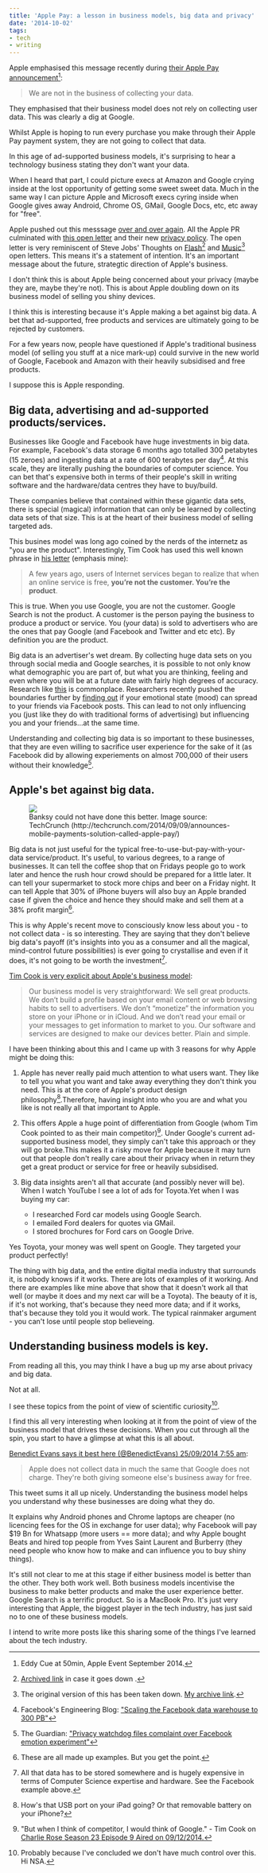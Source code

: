 ```yaml
---
title: 'Apple Pay: a lesson in business models, big data and privacy'
date: '2014-10-02'
tags:
- tech
- writing
---
```


Apple emphasised this message recently during 
[their Apple Pay announcement][1][^1]:

> We are not in the business of collecting your data.

They emphasised that their business model does not rely on collecting user data. This was clearly a dig at Google.

Whilst Apple is hoping to run every purchase you make through their Apple Pay payment system, they are 
not going to collect that data.

In this age of ad-supported business models, it's surprising to hear a technology business stating they 
don't want your data.

When I heard that part, I could picture execs at Amazon and Google crying inside at the lost opportunity of getting some sweet sweet data. Much in the same way I can picture Apple and Microsoft execs cyring inside when Google gives away Android, Chrome OS, GMail, Google Docs, etc, etc away for "free".

Apple pushed out this messsage [over and over again][2]. All the Apple PR culminated with [this open letter][3] and their new 
[privacy policy][4]. The open letter is very reminiscent of Steve Jobs' Thoughts on [Flash][5][^2] and [Music][7][^3] open letters. This means it's a statement of intention. It's an important message about the future, strategtic direction of Apple's business.

I don't think this is about Apple being concerned about your privacy (maybe they are, maybe they're not). This is about Apple doubling down on its business model of selling you shiny devices.

I think this is interesting because it's Apple making a bet 
against big data. A bet that ad-supported, free products and services are ultimately going to be rejected by customers.

For a few years now, people have questioned if Apple's traditional business model (of selling you stuff at a nice mark-up) could survive in the new world of Google, Facebook and Amazon with their heavily subsidised and free products.

I suppose this is Apple responding.

## Big data, advertising and ad-supported products/services.

Businesses like Google and Facebook have huge investments in big data. For example, Facebook's data storage 6 months ago totalled 300 petabytes (15 zeroes) and ingesting data at a rate of 600 terabytes per day[^4]. At this scale, they are literally pushing the boundaries of computer science. You can bet that's expensive both in terms of their people's skill in writing software and the hardware/data centres they have to buy/build.

These companies believe that contained within these gigantic data sets, there is special (magical) information that can only be learned by collecting data sets of that size. This is at the heart of their business model of selling targeted ads.

This busines model was long ago coined by the nerds of the internetz as "you are the product". Interestingly, Tim Cook has used this well known phrase in [his letter][10] (emphasis mine):


> A few years ago, users of Internet services began to realize that when an online service is free, **you’re not the customer. You’re the product**.

This is true. When you use Google, you are not the customer. Google Search is not the product. A customer is the person paying the business to produce a product or service. You (your data) is sold to advertisers who are the ones that pay Google (and Facebook and Twitter and etc etc). By definition you are the product.

Big data is an advertiser's wet dream. By collecting huge data sets on you through social media and Google searches, it is possible to not only know what demographic you are part of, but what you are thinking, feeling and even where you will be at a future date with fairly high degrees of accuracy. Research like 
[this][11] is commonplace. Researchers recently pushed the boundaries further by [finding out][12] if your emotional state (mood) can spread to your friends via Facebook posts. This can lead to not only influencing you (just like they do with traditional forms of advertising) but influencing you 
and your friends…at the same time.

Understanding and collecting big data is so important to these businesses, that they are even willing to sacrifice user experience for the sake of it (as Facebook did by allowing experiements on almost 700,000 of their users without their knowledge[^5].


## Apple's bet against big data.

<p>
<figure>
	<img src="/images/2014/09/apple-pay.jpg">
	<figcaption> Banksy could not have done this better. Image source: TechCrunch (http://techcrunch.com/2014/09/09/announces-mobile-payments-solution-called-apple-pay/) </figcaption>
</figure>
</p>

Big data is not just useful for the typical free-to-use-but-pay-with-your-data service/product. It's useful, to various degrees, to a range of businesses. It can tell the coffee shop that on Fridays people go to work later and hence the rush hour crowd should be prepared for a little later. It can tell your supermarket to stock more chips and beer on a Friday night. It can tell Apple that 30% of iPhone buyers will also buy an Apple branded case if given the choice and hence they should make and sell them at a 38% profit margin[^6].

This is why Apple's recent move to consciously know 
less about you - to not collect data - is so interesting. They are saying that they don't believe big data's payoff (it's insights into you as a consumer and all the magical, mind-control future possibilities) is ever going to crystallise and even if it does, it's not going to be worth the investment[^7].

[Tim Cook is very explicit about Apple's business model][14]:

> Our business model is very straightforward: We sell great products. We don’t build a profile based on your email content or web browsing habits to sell to advertisers. We don’t “monetize” the information you store on your iPhone or in iCloud. And we don’t read your email or your messages to get information to market to you. Our software and services are designed to make our devices better. Plain and simple.

I have been thinking about this and I came up with 3 reasons for why Apple might be doing this:


1. Apple has never really paid much attention to what users want. They like to tell you what you want and take away everything they don't think you need. This is at the core of Apple's product design philosophy[^8].Therefore, having insight into who you are and what you like is not really all that important to Apple.

2. This offers Apple a huge point of differentiation from Google (whom Tim Cook pointed to as their main competitor)[^9]. Under Google's current ad-supported business model, they simply can't take this approach or they will go broke.This makes it a risky move for Apple because it may turn out that people don't really care about their privacy when in return they get a great product or service for free or heavily subsidised.

3. Big data insights aren't all that accurate (and possibly never will be). When I watch YouTube I see a lot of ads for Toyota.Yet when I was buying my car:
	- I researched Ford car models using Google Search.
	- I emailed Ford dealers for quotes via GMail.
	- I stored brochures for Ford cars on Google Drive.

Yes Toyota, your money was well spent on Google. They targeted your product perfectly!

The thing with big data, and the entire digital media industry that surrounds it, is nobody knows if it works. There are lots of examples of it working. And there are examples like mine above that show that it doesn't work all that well (or maybe it does and my next car will be a Toyota). The beauty of it is, if it's not working, that's because they need more data; and if it works, that's because they told you it would work. The typical rainmaker argument - you can't lose until people stop believeing.

## Understanding business models is key.

From reading all this, you may think I have a bug up my arse about privacy and big data.

Not at all.

I see these topics from the point of view of scientific curiosity[^10].

I find this all very interesting when looking at it from the point of view of the business model that drives these decisions. When you cut through all the spin, you start to have a glimpse at what this is all about.

[Benedict Evans says it best here (@BenedictEvans) 25/09/2014 7:55 am][16]:

> Apple does not collect data in much the same that Google does not charge. They're both giving someone else's business away for free.

This tweet sums it all up nicely. Understanding the business model helps you understand why these businesses are doing what they do.

It explains why Android phones and Chrome laptops are cheaper (no licencing fees for the OS in exchange for user data); why Facebook will pay $19 Bn for Whatsapp (more users == more data); and why Apple bought Beats and hired top people from Yves Saint Laurent and Burberry (they need people who know how to make and can influence you to buy shiny things).

It's still not clear to me at this stage if either business model is better than the other. They both work well. Both business models incentivise the business to make better products and make the user experience better. Google Search is a terrific product. So is a MacBook Pro. It's just very interesting that Apple, the biggest player in the tech industry, has just said no to one of these business models.

I intend to write more posts like this sharing some of the things I've learned about the tech industry.

[^1]:	Eddy Cue at 50min, Apple Event September 2014. 

[^2]:	[Archived link][6] in case it goes down .

[^3]:	The original version of this has been taken down. [My archive link][8]. 

[^4]:	Facebook's Engineering Blog: ["Scaling the Facebook data warehouse to 300 PB"][9] 

[^5]:	The Guardian: ["Privacy watchdog files complaint over Facebook emotion experiment"][13] 

[^6]:	These are all made up examples. But you get the point. 

[^7]:	All that data has to be stored somewhere and is hugely expensive in terms of Computer Science expertise and hardware. See the Facebook example above. 

[^8]:	How's that USB port on your iPad going? Or that removable battery on your iPhone? 

[^9]:	"But when I think of competitor, I would think of Google." - Tim Cook on [Charlie Rose Season 23 Episode 9 Aired on 09/12/2014.][15] 

[^10]:	Probably because I've concluded we don't have much control over this. Hi NSA. 

[1]:	http://youtu.be/38IqQpwPe7s?t=50m
[2]:	http://www.hulu.com/watch/686851
[3]:	http://www.apple.com/privacy
[4]:	http://www.apple.com/privacy/privacy-policy/
[5]:	http://www.apple.com/hotnews/thoughts-on-flash/
[6]:	/images/custom/ThoughtsOnFlash.html
[7]:	https://web.archive.org/web/20070208225127/http://www.apple.com/hotnews/thoughtsonmusic
[8]:	/images/custom/ThoughtsOnMusic.html
[9]:	https://code.facebook.com/posts/229861827208629/scaling-the-facebook-data-warehouse-to-300-pb/
[10]:	http://www.apple.com/privacy/
[11]:	http://www.pnas.org/content/110/15/5802
[12]:	http://www.pnas.org/content/111/24/8788.full
[13]:	http://www.theguardian.com/technology/2014/jul/04/privacy-watchdog-files-complaint-over-facebook-emotion-experiment
[14]:	http://www.apple.com/privacy/
[15]:	http://www.hulu.com/watch/686851
[16]:	https://twitter.com/BenedictEvans/status/514895987312046080